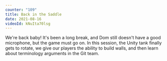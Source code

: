 ```yaml
---
counter: "109"
title: Back in the Saddle
date: 2021-08-16
videoId: kNuIta70lsg
---
```


We're back baby! It's been a long break, and Dom still doesn't have a good microphone, but the game must go on. In this session, the Unity tank finally gets to rotate, we give our players the ability to build walls, and then learn about terminology arguments in the Git team.
